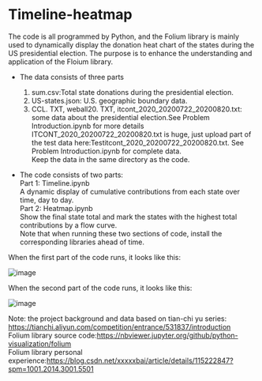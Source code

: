 # Timeline-heatmap
The code is all programmed by Python, and the Folium library is mainly used to dynamically display the donation heat chart of the states during the US presidential election. The purpose is to enhance the understanding and application of the Floium library.<br/>
- The data consists of three parts<br/>
  1. sum.csv:Total state donations during the presidential election.<br/>
  2. US-states.json: U.S. geographic boundary data.<br/>
  3. CCL. TXT, weball20. TXT, itcont_2020_20200722_20200820.txt: some data about the presidential election.See Problem Introduction.ipynb for more details<br/>
 ITCONT_2020_20200722_20200820.txt is huge, just upload part of the test data here:Testitcont_2020_20200722_20200820.txt. See Problem Introduction.ipynb for complete data.<br/>
 Keep the data in the same directory as the code.<br/>
  
- The code consists of two parts:<br/>
  Part 1: Timeline.ipynb<br/>
  A dynamic display of cumulative contributions from each state over time, day to day.<br/>
  Part 2: Heatmap.ipynb<br/>
  Show the final state total and mark the states with the highest total contributions by a flow curve.<br/>
Note that when running these two sections of code, install the corresponding libraries ahead of time.<br/>

When the first part of the code runs, it looks like this:<br/>

![image](https://user-images.githubusercontent.com/81458165/114261520-903b7480-9a0d-11eb-8e6b-c158632bf6bd.png)

When the second part of the code runs, it looks like this:<br/>

![image](https://user-images.githubusercontent.com/81458165/114260879-063ddc80-9a0a-11eb-8db0-6ec79b239b82.png)





Note: the project background and data based on tian-chi yu series: https://tianchi.aliyun.com/competition/entrance/531837/introduction<br/>
Folium library source code:https://nbviewer.jupyter.org/github/python-visualization/folium<br/>
Folium library personal experience:https://blog.csdn.net/xxxxxbai/article/details/115222847?spm=1001.2014.3001.5501<br/>
